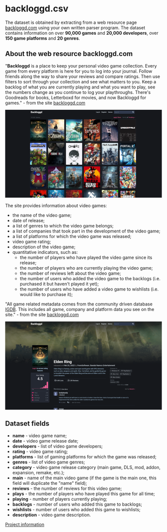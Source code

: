 # backloggd.сsv
The dataset is obtained by extracting from a web resource page <a href=https://www.backloggd.com>backloggd.com</a> using your own written parser program. 
The dataset contains information on over **90,000 games** and **20,000 developers**, over **150 game platforms** and **20 genres**.

## About the web resource backloggd.com
"**Backloggd** is a place to keep your personal video game collection. Every game from every platform is here for you to log into your journal. Follow friends along the way to share your reviews and compare ratings. Then use filters to sort through your collection and see what matters to you. Keep a backlog of what you are currently playing and what you want to play, see the numbers change as you continue to log your playthroughs. There's Goodreads for books, Letterboxd for movies, and now Backloggd for games." - from the site <a href=https://www.backloggd.com>backloggd.com</a>

<img src="image-1.png">

The site provides information about video games:
- the name of the video game;
- date of release;
- a list of genres to which the video game belongs;
- a list of companies that took part in the development of the video game;
- a list of platforms for which the video game was released;
- video game rating;
- description of the video game;
- quantitative indicators, such as:
    - the number of players who have played the video game since its release;
    - the number of players who are currently playing the video game;
    - the number of reviews left about the video game;
    - the number of users who added the video game to the backlogs (i.e. purchased it but haven't played it yet);
    - the number of users who have added a video game to wishlists (i.e. would like to purchase it);
    
"All game related metadata comes from the community driven database <a href=https://www.igdb.com>IGDB</a>. This includes all game, company and platform data you see on the site." - from the site <a href=https://www.backloggd.com>backloggd.com</a>

<img src="image-2.png">

## Dataset fields
- **name** - video game name;
- **date** - video game release date;
- **developers** - list of video game developers;
- **rating** - video game rating;
- **platforms** - list of gaming platforms for which the game was released;
- **genres** - list of video game genres;
- **category** - video game release category (main game, DLS, mod, addon, expansion, remake, etc.);
- **main** - name of the main video game (if the game is the main one, this field will duplicate the "name" field);
- **reviews** - the number of reviews for this video game;
- **plays** - the number of players who have played this game for all time;
- **playing** - number of players currently playing;
- **backlogs** - number of users who added this game to backlogs;
- **wishlists** - number of users who added this game to wishlists;
- **description** - video game description.

[Project information](../../README.md)